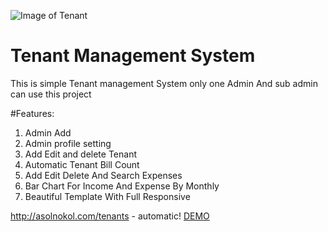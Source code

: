 ![Image of Tenant](http://asolnokol.com/tenants/public/assets/images/main_cover.jpg)

# Tenant Management System
This is simple Tenant management System
only one Admin And sub admin can use this project 

#Features:

1.  Admin Add
2.  Admin profile setting
3.  Add Edit and delete Tenant
4.  Automatic Tenant Bill Count
5.  Add Edit Delete And Search Expenses
6.  Bar Chart For Income And Expense By Monthly
7.  Beautiful Template With Full Responsive 


http://asolnokol.com/tenants - automatic!
[DEMO](http://asolnokol.com/tenants)
